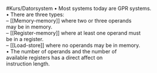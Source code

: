 #Kurs/Datorsystem 
• Most systems today are GPR systems.  
• There are three types:  
– [[Memory-memory]] where two or three operands  
may be in memory.  
– [[Register-memory]] where at least one operand must  
be in a register.  
– [[Load-store]] where no operands may be in memory.  
• The number of operands and the number of  
available registers has a direct affect on  
instruction length.